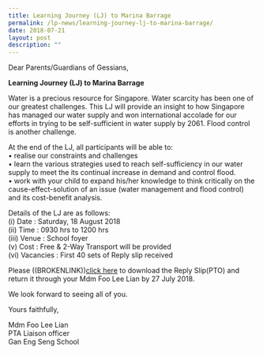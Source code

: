 ```yaml
---
title: Learning Journey (LJ) to Marina Barrage
permalink: /lp-news/learning-journey-lj-to-marina-barrage/
date: 2018-07-21
layout: post
description: ""
---
```

Dear Parents/Guardians of Gessians,

**Learning Journey (LJ) to Marina Barrage**

Water is a precious resource for Singapore. Water scarcity has been one of our greatest challenges. This LJ will provide an insight to how Singapore has managed our water supply and won international accolade for our efforts in trying to be self-sufficient in water supply by 2061. Flood control is another challenge.

At the end of the LJ, all participants will be able to:  
• realise our constraints and challenges  
• learn the various strategies used to reach self-sufficiency in our water supply to meet the its continual increase in demand and control flood.  
• work with your child to expand his/her knowledge to think critically on the cause-effect-solution of an issue (water management and flood control) and its cost-benefit analysis.

Details of the LJ are as follows:  
(i) Date : Saturday, 18 August 2018  
(ii) Time : 0930 hrs to 1200 hrs  
(iii) Venue : School foyer  
(v) Cost : Free & 2-Way Transport will be provided  
(vi) Vacancies : First 40 sets of Reply slip received

Please ((BROKENLINK))[click here](https://drive.google.com/file/d/1r9L-Euosi0KNrmkTqXySFA4issVB0ILn/view?usp=sharing) to download the Reply Slip(PTO) and return it through your Mdm Foo Lee Lian by 27 July 2018.

We look forward to seeing all of you.

Yours faithfully,

Mdm Foo Lee Lian  
PTA Liaison officer  
Gan Eng Seng School